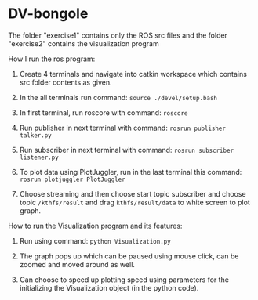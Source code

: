 # DV-bongole
The folder "exercise1" contains only the ROS src files and the folder "exercise2" contains the visualization program

How I run the ros program:

1) Create 4 terminals and navigate into catkin workspace which contains src folder contents as given.

2) In the all terminals run command: ```source ./devel/setup.bash```

3) In first terminal, run roscore with command: ```roscore```

4) Run publisher in next terminal with command: ```rosrun publisher talker.py```

5) Run subscriber in next terminal with command: ```rosrun subscriber listener.py```

6) To plot data using PlotJuggler, run in the last terminal this command: ```rosrun plotjuggler PlotJuggler ```

7) Choose streaming and then choose start topic subscriber and choose topic ```/kthfs/result``` and drag ```kthfs/result/data``` to white screen to plot graph.

How to run the Visualization program and its features:

1) Run using command: ```python Visualization.py```

2) The graph pops up which can be paused using mouse click, can be zoomed and moved around as well.

3) Can choose to speed up plotting speed using parameters for the initializing the Visualization object (in the python code).
